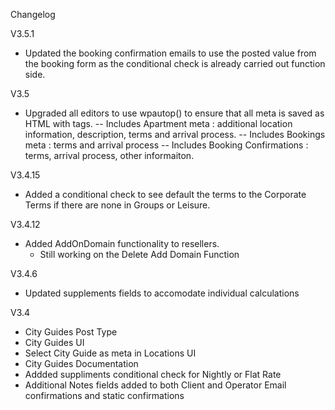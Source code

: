Changelog

V3.5.1
- Updated the booking confirmation emails to use the posted value from the booking form as the conditional check is already carried out function side. 

V3.5
- Upgraded all editors to use wpautop() to ensure that all meta is saved as HTML with tags.
-- Includes Apartment meta : additional location information, description, terms and arrival process.
-- Includes Bookings meta : terms and arrival process
-- Includes Booking Confirmations : terms, arrival process, other informaiton.

V3.4.15
- Added a conditional check to see default the terms to the Corporate Terms if there are none in Groups or Leisure. 

V3.4.12
- Added AddOnDomain functionality to resellers.
	- Still working on the Delete Add Domain Function

V3.4.6
- Updated supplements fields to accomodate individual calculations

V3.4
- City Guides Post Type
- City Guides UI
- Select City Guide as meta in Locations UI
- City Guides Documentation
- Addded suppliments conditional check for Nightly or Flat Rate
- Additional Notes fields added to both Client and Operator Email confirmations and static confirmations
